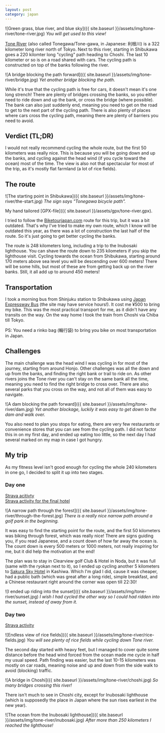 ```yaml
---
layout: post
category: japan
---
```


![Green grass, blue river, and blue sky]({{ site.baseurl }}/assets/img/tone-river/tone-river.jpg)
*You will get used to this view!*

[Tone River](https://en.wikipedia.org/wiki/Tone_River) (also called Tonegawa/Tone-gawa, in Japanese: 利根川) is a 322 kilometer long river north of Tokyo.
Next to this river, starting in Shibukawa goes a 220 kilomter long "cycling" path heading to Choshi.
The last 10 kilometer or so is on a road shared with cars.
The cycling path is constructed on top of the banks following the river.

![A bridge blocking the path forward]({{ site.baseurl }}/assets/img/tone-river/bridge.jpg)
*Yet another bridge blocking the path.*

While it's true that the cycling path is free for cars, it doesn't mean it's one long strench!
There are plenty of bridges crossing the banks, so you either need to ride down and up the bank, or cross the bridge (where possible).
The bank can also just suddenly end, meaning you need to get on the road to get to the next part of the cycling path.
There is also plenty of places where cars cross the cycling path, meaning there are plenty of barriers you need to avoid.

## Verdict (TL;DR)

I would not really recommend cycling the whole route, but the first 50 kilometers was really nice.
This is because you will be  going down and up the banks, and cycling against the head wind (if you cycle toward the ocean) most of the time.
The view is also not that spectacular for most of the trip, as it's mostly flat farmland (a lot of rice fields).

## The route

![The starting point in Shibukawa]({{ site.baseurl }}/assets/img/tone-river/the-start.jpg)
*The sign says "Tonegawa bicycle path".*

My hand tailored [GPX-file]({{ site.baseurl }}/assets/gpx/tone-river.gpx).

I tried to follow the [Biketourjapan.com](https://biketourjapan.com/tone-river-cycling-road-japans-longest-car-free-bike-route/) route for this trip, but it was a bit outdated.
That's why I've tried to make my own route, which I know will be outdated this year, as there was a lot of construction the last half of the route.
So it's just going to get better cycling the banks.

The route is 248 kilometers long, including a trip to the Inubosaki lighthouse.
You can shave the route down to 235 kilometers if you skip the lighthouse visit.
Cycling towards the ocean from Shibukawa, starting around 170 meters above sea level you will be descending over 600 meters!
There will be some hills, but most of these are from getting back up on the river banks.
Still, it all add up to around 450 meters!

## Transportation

I took a morning bus from Shinjuku station to Shibukawa using [Japan Expressway Bus](https://www.kousokubus.net/JpnBus/en) (the site may have service hours!).
It cost me ¥500 to bring my bike.
This was the most practical transport for me, as it didn't have any transits on the way.
On the way home I took the train from Choshi via Chiba till Tokyo.

PS: You need a rinko bag (輪行袋) to bring you bike on most transportation in Japan.

## Challenges

The main challenge was the head wind I was cycling in for most of the journey, starting from around Honjo.
Other challenges was all the down and up from the banks, and finding the right bank or trail to ride on.
As other rivers joins the Tone river you can't stay on the same bank all the time, meaning you need to find the right bridge to cross over.
There are also several parks that you cross on the way, and not all of them was easy to navigate.

![A dam blocking the path forward]({{ site.baseurl }}/assets/img/tone-river/dam.jpg)
*Yet another blockage, luckily it was easy to get down to the dam and walk over.*

You also need to plan you stops for eating, there are very few restaurants or convenience stores that you can see from the cycling path.
I did not factor this in on my first day, and ended up eating too little, so the next day I had several marked on my map in case I got hungry.

## My trip

As my fitness level isn't good enough for cycling the whole 240 kilometers in one go, I decided to split it up into two stages.

### Day one

[Strava acitivty](https://www.strava.com/activities/8971191148)  
[Strava activity for the final hotel](https://www.strava.com/activities/8971412494)

![A narrow path through the forest]({{ site.baseurl }}/assets/img/tone-river/through-the-forest.jpg)
*There is a really nice narrow path around a golf park in the beginning.*

It was easy to find the starting point for the route, and the first 50 kilometers was biking through forest, which was really nice!
There are signs guiding you, if you read Japanese, and a count down of how far away the ocean is.
The count down is every 500 meters or 1000 meters, not really inspiring for me, but it did help the motivation at the end!

The plan was to stay in Clearview golf Club & Hotel in Noda, but it was full (same with the ryokan next to it), so I ended up cycling another 5 kilometers to [Sakura Sky Hotel](http://sakuraskyhotel.jp/kashiwa/) in Kashiwa.
Which I'm glad I did, cause it was cheaper, had a public bath (which was great after a long ride), simple breakfast, and a Chinese restaurant right around the corner was open till 22:30!

![I ended up riding into the sunset]({{ site.baseurl }}/assets/img/tone-river/sunset.jpg)
*I wish I had cycled the other way so I could had ridden into the sunset, instead of away from it.*

### Day two

[Strava activity](https://www.strava.com/activities/8975847163)

![Endless view of rice fields]({{ site.baseurl }}/assets/img/tone-river/rice-fields.jpg)
*You will see plenty of rice fields while cycling down Tone river.*

The second day started with heavy feet, but I managed to cover quite some distance before the head wind forced from the ocean made me cycle in half my usual speed.
Path finding was easier, but the last 10-15 kilometers was mostly on car roads, meaning noise and up and down from the side walk to avoid (blocking) traffic.

![A bridge in Choshi]({{ site.baseurl }}/assets/img/tone-river/choshi.jpg)
*So many bridges crossing this river!*

There isn't much to see in Choshi city, except for Inubosaki lighthouse (which is supposedly the place in Japan where the sun rises earliest in the new year).

![The ocean from the Inubosaki lighthouse]({{ site.baseurl }}/assets/img/tone-river/inubosaki.jpg)
*After more than 250 kilometers I reached the lighthouse!*
